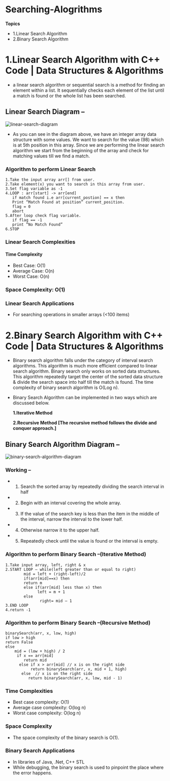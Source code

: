 # Searching-Alogrithms
<b>Topics</b>
* 1.Linear Search Algorithm 
* 2.Binary Search Algorithm
##

# 1.Linear Search Algorithm with C++ Code | Data Structures & Algorithms
* a linear search algorithm or sequential search is a method for finding an element within a list. It sequentially checks each element of the list until a match is found or the whole list has been searched.


## Linear Search Diagram –
![linear-search-diagram](https://user-images.githubusercontent.com/80576654/164423342-e642cc6c-fbde-4274-aebd-051b5fa1c8a6.png)
* As you can see in the diagram above, we have an integer array data structure with some values. We want to search for the value (98) which is at 5th position in this array. Since we are performing the linear search algorithm we start from the beginning of the array and check for matching values till we find a match.


### Algorithm to perform Linear Search
    1.Take the input array arr[] from user.
    2.Take element(x) you want to search in this array from user.
    3.Set flag variable as -1
    4.LOOP : arr[start] -> arr[end]
       if match found i.e arr[current_postion] == x then
       Print “Match Found at position” current_position.
       flag = 0
       abort
    5.After loop check flag variable.  
       if flag == -1
       print “No Match Found”
    6.STOP

### Linear Search Complexities
#### Time Complexity
* Best Case:	  O(1)
* Average Case:	O(n)
* Worst Case:	  O(n)

### Space Complexity: O(1)

### Linear Search Applications
* For searching operations in smaller arrays (<100 items)
##


# 2.Binary Search Algorithm with C++ Code | Data Structures & Algorithms
* Binary search algorithm falls under the category of interval search algorithms. This algorithm is much more efficient compared to linear search algorithm. Binary search only works on sorted data structures</b>. This algorithm repeatedly target the center of the sorted data structure & divide the search space into half till the match is found.
The time complexity of binary search algorithm is O(Log n).
* Binary Search Algorithm can be implemented in two ways which are discussed below.
   
   <b>1.Iterative Method</b>
   
   <b>2.Recursive Method [The recursive method follows the divide and conquer approach.]</b>
     


## Binary Search Algorithm Diagram –
![binary-search-algorithm-diagram](https://user-images.githubusercontent.com/80576654/164426638-4600bc4e-51d2-4694-8a98-dbf153ca5b9c.png)



### Working –
* 1. Search the sorted array by repeatedly dividing the search interval in half
* 2. Begin with an interval covering the whole array.
* 3. If the value of the search key is less than the item in the middle of the interval, narrow the interval to the lower half.
* 4. Otherwise narrow it to the upper half.
* 5. Repeatedly check until the value is found or the interval is empty.


### Algorithm to perform Binary Search –(Iterative Method)
    1.Take input array, left, right & x
    2.START LOOP – while(left greater than or equal to right)      
            mid = left + (right-left)/2
            if(arr[mid]==x) then
            return m
            else if(arr[mid] less than x) then
                  left = m + 1
            else
                   right= mid – 1
    3.END LOOP
    4.return -1


### Algorithm to perform Binary Search –(Recursive Method)
    binarySearch(arr, x, low, high)
    if low > high
    return False 
    else
        mid = (low + high) / 2 
         if x == arr[mid]
            return mid
          else if x > arr[mid] // x is on the right side
               return binarySearch(arr, x, mid + 1, high)
           else  // x is on the right side
              return binarySearch(arr, x, low, mid - 1)


### Time Complexities
* Best case complexity:    O(1)
* Average case complexity: O(log n)
* Worst case complexity:   O(log n)


### Space Complexity
* The space complexity of the binary search is O(1).


### Binary Search Applications
* In libraries of Java, .Net, C++ STL
* While debugging, the binary search is used to pinpoint the place where the error happens.
##
